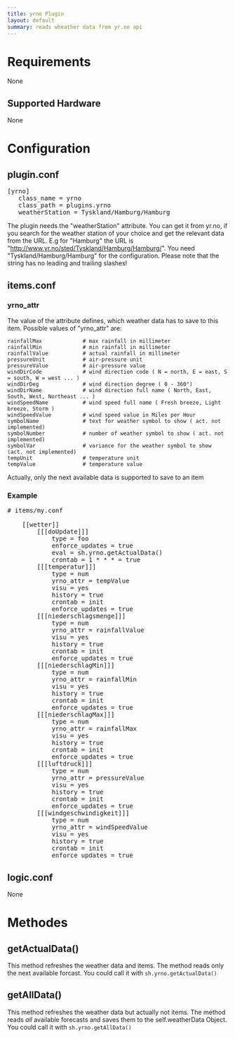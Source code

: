 ```yaml
---
title: yrno Plugin
layout: default
summary: reads wheather data from yr.no api
---
```


# Requirements

None

## Supported Hardware

None

# Configuration

## plugin.conf

<pre>
[yrno]
   class_name = yrno
   class_path = plugins.yrno
   weatherStation = Tyskland/Hamburg/Hamburg
</pre>

The plugin needs the "weatherStation" attribute. You can get it from yr.no, if you search for the weather station of your choice
and get the relevant data from the URL. E.g for "Hamburg" the URL is "http://www.yr.no/sted/Tyskland/Hamburg/Hamburg/". You need
"Tyskland/Hamburg/Hamburg" for the configuration. Please note that the string has no leading and trailing slashes!

## items.conf

### yrno_attr

The value of the attribute defines, which weather data has to save to this item. Possible values of "yrno_attr" are:

    rainfallMax             # max rainfall in millimeter
    rainfallMin             # min rainfall in millimeter
    rainfallValue           # actual rainfall in millimeter
    pressureUnit            # air-pressure unit
    pressureValue           # air-pressure value
    windDirCode             # wind direction code ( N = north, E = east, S = south, W = west ... )
    windDirDeg              # wind direction degree ( 0 - 360°)
    windDirName             # wind direction full name ( North, East, South, West, Northeast ... )
    windSpeedName           # wind speed full name ( Fresh breeze, Light breeze, Storm )
    windSpeedValue          # wind speed value in Miles per Hour
    symbolName              # text for weather symbol to show ( act. not implemented)
    symbolNumber            # number of weather symbol to show ( act. not implemented)
    symbolVar               # variance for the weather symbol to show (act. not implemented)
    tempUnit                # temperature unit
    tempValue               # temperature value

Actually, only the next available data is supported to save to an item

### Example

<pre>
# items/my.conf

    [[wetter]]
        [[[doUpdate]]]
            type = foo
            enforce_updates = true
            eval = sh.yrno.getActualData()
            crontab = 1 * * * = true
        [[[temperatur]]]
            type = num
            yrno_attr = tempValue
            visu = yes
            history = true
            crontab = init
            enforce_updates = true
        [[[niederschlagsmenge]]]
            type = num
            yrno_attr = rainfallValue
            visu = yes
            history = true
            crontab = init
            enforce_updates = true
        [[[niederschlagMin]]]
            type = num
            yrno_attr = rainfallMin
            visu = yes
            history = true
            crontab = init
            enforce_updates = true
        [[[niederschlagMax]]]
            type = num
            yrno_attr = rainfallMax
            visu = yes
            history = true
            crontab = init
            enforce_updates = true
        [[[luftdruck]]]
            type = num
            yrno_attr = pressureValue
            visu = yes
            history = true
            crontab = init
            enforce_updates = true
        [[[windgeschwindigkeit]]]
            type = num
            yrno_attr = windSpeedValue
            visu = yes
            history = true
            crontab = init
            enforce_updates = true
</pre>

## logic.conf

None

# Methodes

## getActualData()
This method refreshes the weather data and items. The method reads only the next available forcast.
You could call it with `sh.yrno.getActualData()`

## getAllData()
This method refreshes the weather data but actually not items. The method reads _all_ available forecasts and saves them
to the self.weatherData Object.
You could call it with `sh.yrno.getAllData()`